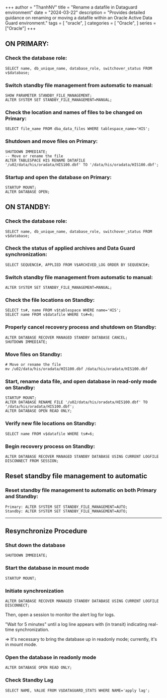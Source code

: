 +++
author = "ThanhNV"
title = "Rename a datafile in Dataguard environment"
date = "2024-03-22"
description = "Provides detailed guidance on renaming or moving a datafile within an Oracle Active Data Guard environment."
tags = [
    "oracle",
]
categories = [
    "Oracle",
]
series = ["Oracle"]
+++

## ON PRIMARY:
### Check the database role:
```
SELECT name, db_unique_name, database_role, switchover_status FROM v$database;
```

### Switch standby file management from automatic to manual:
```
SHOW PARAMETER STANDBY_FILE_MANAGEMENT;
ALTER SYSTEM SET STANDBY_FILE_MANAGEMENT=MANUAL;
```

### Check the location and names of files to be changed on Primary:
```
SELECT file_name FROM dba_data_files WHERE tablespace_name='HIS';
```

### Shutdown and move files on Primary:
```
SHUTDOWN IMMEDIATE;
-- Move or rename the file
ALTER TABLESPACE HIS RENAME DATAFILE '/u02/data/his/oradata/HIS100.dbf' TO '/data/his/oradata/HIS100.dbf';
```

### Startup and open the database on Primary:
```
STARTUP MOUNT;
ALTER DATABASE OPEN;
```

## ON STANDBY:
### Check the database role:
```
SELECT name, db_unique_name, database_role, switchover_status FROM v$database;
```

### Check the status of applied archives and Data Guard synchronization:
```
SELECT SEQUENCE#, APPLIED FROM V$ARCHIVED_LOG ORDER BY SEQUENCE#;
```

### Switch standby file management from automatic to manual:
```
ALTER SYSTEM SET STANDBY_FILE_MANAGEMENT=MANUAL;
```

### Check the file locations on Standby:
```
SELECT ts#, name FROM v$tablespace WHERE name='HIS';
SELECT name FROM v$datafile WHERE ts#=6;
```

### Properly cancel recovery process and shutdown on Standby:
```
ALTER DATABASE RECOVER MANAGED STANDBY DATABASE CANCEL;
SHUTDOWN IMMEDIATE;
```

### Move files on Standby:
```
# Move or rename the file
mv /u02/data/his/oradata/HIS100.dbf /data/his/oradata/HIS100.dbf
```

### Start, rename data file, and open database in read-only mode on Standby:
```
STARTUP MOUNT;
ALTER DATABASE RENAME FILE '/u02/data/his/oradata/HIS100.dbf' TO '/data/his/oradata/HIS100.dbf';
ALTER DATABASE OPEN READ ONLY;
```

### Verify new file locations on Standby:
```
SELECT name FROM v$datafile WHERE ts#=6;
```

### Begin recovery process on Standby:
```
ALTER DATABASE RECOVER MANAGED STANDBY DATABASE USING CURRENT LOGFILE DISCONNECT FROM SESSION;
```

## Reset standby file management to automatic
### Reset standby file management to automatic on both Primary and Standby:
```
Primary: ALTER SYSTEM SET STANDBY_FILE_MANAGEMENT=AUTO;
Standby: ALTER SYSTEM SET STANDBY_FILE_MANAGEMENT=AUTO;
```
-----------------
## Resynchronize Procedure
### Shut down the database
```
SHUTDOWN IMMEDIATE;
```

### Start the database in mount mode
```
STARTUP MOUNT;
```

### Initiate synchronization
```
ALTER DATABASE RECOVER MANAGED STANDBY DATABASE USING CURRENT LOGFILE DISCONNECT;
```

Then, open a session to monitor the alert log for logs.

"Wait for 5 minutes" until a log line appears with (in transit) indicating real-time synchronization.

=> It's necessary to bring the database up in readonly mode; currently, it's in mount mode.

### Open the database in readonly mode
```
ALTER DATABASE OPEN READ ONLY;
```

### Check Standby Lag
```
SELECT NAME, VALUE FROM V$DATAGUARD_STATS WHERE NAME='apply lag';
```
